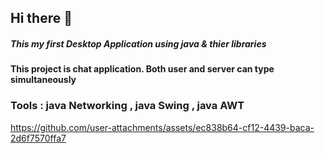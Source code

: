 ## Hi there 👋
<h5><b>This my first Desktop Application using java & thier libraries</b></h5>
<h4>This project is chat application. Both user and server can type simultaneously</h4>
<h3>Tools : java Networking , java Swing , java AWT </h3>



https://github.com/user-attachments/assets/ec838b64-cf12-4439-baca-2d6f7570ffa7

